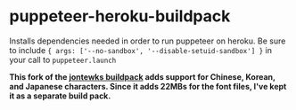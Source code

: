 # puppeteer-heroku-buildpack

Installs dependencies needed in order to run puppeteer on heroku. Be sure to include `{ args: ['--no-sandbox', '--disable-setuid-sandbox'] }` in your call to `puppeteer.launch`

**This fork of the [jontewks buildpack](https://elements.heroku.com/buildpacks/jontewks/puppeteer-heroku-buildpack)
adds support for Chinese, Korean, and Japanese characters. Since it adds
22MBs for the font files, I've kept it as a separate build pack.**
